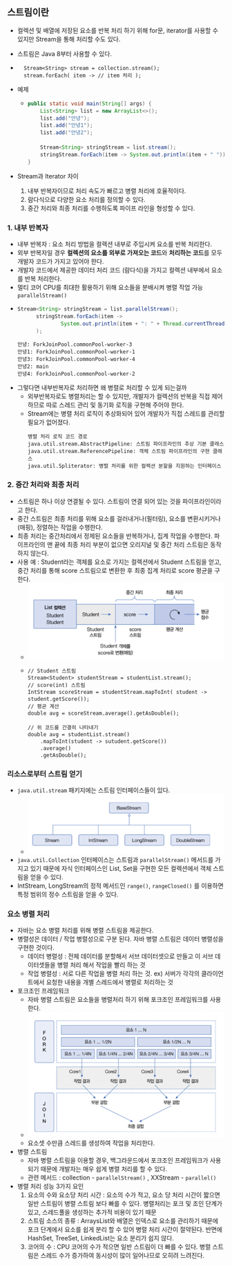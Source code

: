 ## 스트림이란
- 컬렉션 및 배열에 저장된 요소를 반복 처리 하기 위해 for문, iterator를 사용할 수 있지만 Stream을 통해 처리할 수도 있다.
- 스트림은 Java 8부터 사용할 수 있다. 
- ```
    Stream<String> stream = collection.stream();
    stream.forEach( item -> // item 처리 );
  ```

- 예제
  - ```java
    public static void main(String[] args) {
        List<String> list = new ArrayList<>();
        list.add("안녕");
        list.add("안녕1");
        list.add("안녕2");

        Stream<String> stringStream = list.stream();
        stringStream.forEach(item -> System.out.println(item + " "));
    }
    ```
- Stream과 Iterator 차이 
  1. 내부 반복자이므로 처리 속도가 빠르고 병렬 처리에 호율적이다.
  2. 람다식으로 다양한 요소 처리를 정의할 수 있다.
  3. 중간 처리와 최종 처리를 수행하도록 파이프 라인을 형성할 수 있다. 

### 1. 내부 반복자 
- 내부 반복자 : 요소 처리 방법을 컬렉션 내부로 주입시켜 요소를 반복 처리한다.
- 외부 반복자일 경우  **컬렉션의 요소를 외부로 가져오는 코드**와 **처리하는 코드**를 모두 개발자 코드가 가지고 있어야 한다.
- 개발자 코드에서 제공한 데이터 처리 코드 (람다식)을 가지고 컬렉션 내부에서 요소를 반복 처리한다.
- 멀티 코어 CPU를 최대한 활용하기 위해 요소들을 분배시켜 병렬 작업 가능 `parallelStream()`
- ```java
  Stream<String> stringStream = list.parallelStream();
        stringStream.forEach(item ->
                System.out.println(item + ": " + Thread.currentThread().getName())
        );
  ```
  ```
  안녕: ForkJoinPool.commonPool-worker-3
  안녕1: ForkJoinPool.commonPool-worker-1
  안녕3: ForkJoinPool.commonPool-worker-4
  안녕2: main
  안녕4: ForkJoinPool.commonPool-worker-2
  ```
- 그렇다면 내부반복자로 처리하면 왜 병렬로 처리할 수 있게 되는걸까
  - 외부반복자로도 병렬처리는 할 수 있지만, 개발자가 컬렉션의 반복을 직접 제어하므로 따로 스레드 관리 및 동기화 로직을 구현해 주어야 한다.
  - Stream에는 병렬 처리 로직이 추상화되어 있어 개발자가 직접 스레드를 관리할 필요가 없어졌다.
    ```
    병렬 처리 로직 코드 경로
    java.util.stream.AbstractPipeline: 스트림 파이프라인의 추상 기본 클래스
    java.util.stream.ReferencePipeline: 객체 스트림 파이프라인의 구현 클래스
    java.util.Spliterator: 병렬 처리를 위한 컬렉션 분할을 지원하는 인터페이스
    ```

### 2. 중간 처리와 최종 처리 
- 스트림은 하나 이상 연결될 수 있다. 스트림이 연결 되어 있는 것을 파이프라인이라고 한다. 
- 중간 스트림은 최종 처리를 위해 요소를 걸러내거나(필터링), 요소를 변환시키거나(매핑), 정렬하는 작업을 수행한다.
- 최종 처리는 중간처리에서 정제된 요소들을 반복하거나, 집계 작업을 수행한다. 파이프라인의 맨 끝에 최종 처리 부분이 없으면 오리지널 및 중간 처리 스트림은 동작하지 않는다.
- 사용 예 : Student라는 객체를 요소로 가지는 컬렉션에서 Student 스트림을 얻고, 중간 처리를 통해 score 스트림으로 변환한 후 최종 집계 처리로 score 평균을 구한다.
  - ![img.png](images/스트림_파이프라인구조.png) 
  - ```
    // Student 스트림
    Stream<Student> studentStream = studentList.stream();
    // score(int) 스트림
    IntStream scoreStream = studentStream.mapToInt( student -> student.getScore());
    // 평균 계산
    double avg = scoreStream.average().getAsDouble();
    
    // 위 코드를 간결히 나타내기
    double avg = studentList.stream()
        .mapToInt(student -> sutudent.getScore())
        .average()
        .getAsDouble();
    ```

### 리소스로부터 스트림 얻기
- `java.util.stream` 패키지에는 스트림 인터페이스들이 있다.
  - ![img.png](images/스트림_인터페이스_구조.png)
- `java.util.Collection` 인터페이스는 스트림과 `parallelStream()` 메서드를 가지고 있기 때문에 자식 인터페이스인 List, Set을 구현한 모든 컬렉션에서 객체 스트림을 얻을 수 있다. 
- IntStream, LongStream의 정적 메서드인 `range()`, `rangeClosed()` 를 이용하면 특정 범위의 정수 스트림을 얻을 수 있다.

### 요소 병렬 처리
- 자바는 요소 병렬 처리를 위해 병렬 스트림을 제공한다. 
- 병렬성은 데이터 / 작업 병렬성으로 구분 된다. 자바 병렬 스트림은 데이터 병렬성을 구현한 것이다.
  - 데이터 병렬성 : 전체 데이터를 분할해서 서브 데이터셋으로 만들고 이 서브 데이터셋들을 병렬 처리 해서 작업을 빨리 하는 것
  - 작업 병렬성 : 서로 다른 작업을 병렬 처리 하는 것. ex) 서버가 각각의 클라이언트에서 요청한 내용을 개별 스레드에서 병렬로 처리하는 것 
- 포크조인 프레임워크
  - 자바 병렬 스트림은 요소들을 병렬처리 하기 위해 포크조인 프레임워크를 사용한다.
  - ![img.png](images/스트림_포크조인_프레임워크.png)
  - 요소셋 수만큼 스레드를 생성하여 작업을 처리한다. 
- 병렬 스트림
  - 자바 병렬 스트림을 이용할 경우, 백그라운드에서 포크조인 프레임워크가 사용되기 때문에 개발자는 매우 쉽게 병렬 처리를 할 수 있다.
  - 관련 메서드 : collection - `parallelStream()` , XXStream - `parallel()`
- 병렬 처리 성능 3가지 요인
  1. 요소의 수와 요소당 처리 시간 : 요소의 수가 적고, 요소 당 처리 시간이 짧으면 일반 스트림이 병렬 스트림 보다 빠를 수 있다. 병렬처리는 포크 및 조인 단계가 있고, 스레드풀을 생성하는 추가적 비용이 있기 때문
  2. 스트림 소스의 종류 : ArraysList와 배열은 인덱스로 요소를 관리하기 때문에 포크 단계에서 요소를 쉽게 분리 할 수 있어 병렬 처리 시간이 절약된다. 반면에 HashSet, TreeSet, LinkedList는 요소 분리가 쉽지 않다.
  3. 코어의 수 : CPU 코어의 수가 적으면 일반 스트림이 더 빠를 수 있다. 병렬 스트림은 스레드 수가 증가하여 동시성이 많이 일어나므로 오히려 느려진다. 